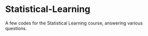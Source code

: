 # Statistical-Learning
A few codes for the Statistical Learning course, answering various questions.

